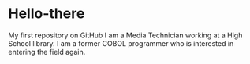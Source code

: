 # Hello-there
My first repository on GitHub
I am a Media Technician working at a High School library.  I am a former COBOL programmer who is interested in entering the field again.
